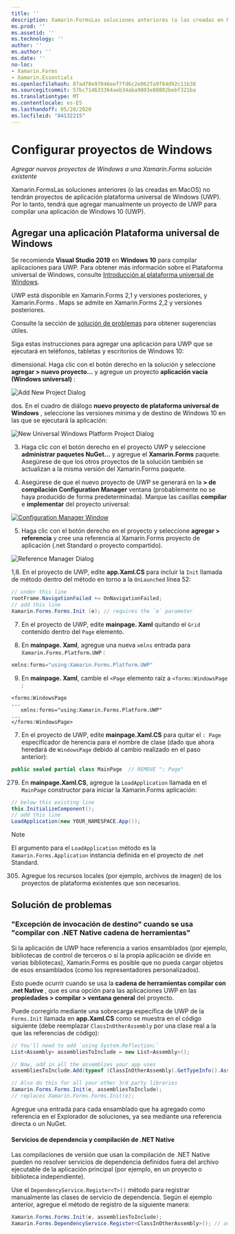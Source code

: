 ```yaml
---
title: ''
description: Xamarin.FormsLas soluciones anteriores (o las creadas en MacOS) no tendrán proyectos de plataforma universal de Windows, por lo que en este artículo se explica cómo agregar un nuevo proyecto de UWP a una Xamarin.Forms solución existente.
ms.prod: ''
ms.assetid: ''
ms.technology: ''
author: ''
ms.author: ''
ms.date: ''
no-loc:
- Xamarin.Forms
- Xamarin.Essentials
ms.openlocfilehash: 87ad78e97046eef7fd6c2e062fa9f84d92c11b38
ms.sourcegitcommit: 57bc714633364aeb34aba9803e88802bebf321ba
ms.translationtype: MT
ms.contentlocale: es-ES
ms.lasthandoff: 05/28/2020
ms.locfileid: "84132215"
---
```

# <a name="setup-windows-projects"></a>Configurar proyectos de Windows

_Agregar nuevos proyectos de Windows a una Xamarin.Forms solución existente_

Xamarin.FormsLas soluciones anteriores (o las creadas en MacOS) no tendrán proyectos de aplicación plataforma universal de Windows (UWP). Por lo tanto, tendrá que agregar manualmente un proyecto de UWP para compilar una aplicación de Windows 10 (UWP).

## <a name="add-a-universal-windows-platform-app"></a>Agregar una aplicación Plataforma universal de Windows

Se recomienda **Visual Studio 2019** en **Windows 10** para compilar aplicaciones para UWP. Para obtener más información sobre el Plataforma universal de Windows, consulte [Introducción al plataforma universal de Windows](/windows/uwp/get-started/universal-application-platform-guide/).

UWP está disponible en Xamarin.Forms 2,1 y versiones posteriores, y Xamarin.Forms . Maps se admite en Xamarin.Forms 2,2 y versiones posteriores.

Consulte la sección de <a href="#troubleshooting">solución de problemas</a> para obtener sugerencias útiles.

Siga estas instrucciones para agregar una aplicación para UWP que se ejecutará en teléfonos, tabletas y escritorios de Windows 10:

 dimensional. Haga clic con el botón derecho en la solución y seleccione **agregar > nuevo proyecto...** y agregue un proyecto **aplicación vacía (Windows universal)** :

  ![](universal-images/add-wu.png "Add New Project Dialog")

 dos. En el cuadro de diálogo **nuevo proyecto de plataforma universal de Windows** , seleccione las versiones mínima y de destino de Windows 10 en las que se ejecutará la aplicación:

  ![](universal-images/target-version.png "New Universal Windows Platform Project Dialog")

 3. Haga clic con el botón derecho en el proyecto UWP y seleccione **administrar paquetes NuGet...** y agregue el **Xamarin.Forms** paquete. Asegúrese de que los otros proyectos de la solución también se actualizan a la misma versión del Xamarin.Forms paquete.

 4. Asegúrese de que el nuevo proyecto de UWP se generará en la **> de compilación Configuration Manager** ventana (probablemente no se haya producido de forma predeterminada). Marque las casillas **compilar** e **implementar** del proyecto universal:

  [![](universal-images/configuration-sml.png "Configuration Manager Window")](universal-images/configuration.png#lightbox "Configuration Manager Window")

 5. Haga clic con el botón derecho en el proyecto y seleccione **agregar > referencia** y cree una referencia al Xamarin.Forms proyecto de aplicación (.net Standard o proyecto compartido).

  ![](universal-images/addref-sml.png "Reference Manager Dialog")

 1,8. En el proyecto de UWP, edite **app.Xaml.CS** para incluir la `Init` llamada de método dentro del método en torno a la `OnLaunched` línea 52:

```csharp
// under this line
rootFrame.NavigationFailed += OnNavigationFailed;
// add this line
Xamarin.Forms.Forms.Init (e); // requires the `e` parameter
```

 7. En el proyecto de UWP, edite **mainpage. Xaml** quitando el `Grid` contenido dentro del `Page` elemento.

 203. En **mainpage. Xaml**, agregue una nueva `xmlns` entrada para `Xamarin.Forms.Platform.UWP` :

```csharp
xmlns:forms="using:Xamarin.Forms.Platform.UWP"
```

 9. En **mainpage. Xaml**, cambie el `<Page` elemento raíz a `<forms:WindowsPage` :

```xaml
<forms:WindowsPage
...
   xmlns:forms="using:Xamarin.Forms.Platform.UWP"
...
</forms:WindowsPage>
```

 7. En el proyecto de UWP, edite **mainpage.Xaml.CS** para quitar el `: Page` especificador de herencia para el nombre de clase (dado que ahora heredará de `WindowsPage` debido al cambio realizado en el paso anterior):

```csharp
public sealed partial class MainPage  // REMOVE ": Page"
```

 279. En **mainpage.Xaml.CS**, agregue la `LoadApplication` llamada en el `MainPage` constructor para iniciar la Xamarin.Forms aplicación:

```csharp
// below this existing line
this.InitializeComponent();
// add this line
LoadApplication(new YOUR_NAMESPACE.App());
```

> [!NOTE]
> El argumento para el `LoadApplication` método es la `Xamarin.Forms.Application` instancia definida en el proyecto de .net Standard.

<!--
11 . Double-click **Package.appxmanifest** to set these capabilities
  that are often required:

  Capabilities set:

  * Internet (Client)
  * Location
-->

305. Agregue los recursos locales (por ejemplo, archivos de imagen) de los proyectos de plataforma existentes que son necesarios.

## <a name="troubleshooting"></a>Solución de problemas

<a name="target-invocation-exception" />

### <a name="target-invocation-exception-when-using-compile-with-net-native-tool-chain"></a>"Excepción de invocación de destino" cuando se usa "compilar con .NET Native cadena de herramientas"

Si la aplicación de UWP hace referencia a varios ensamblados (por ejemplo, bibliotecas de control de terceros o si la propia aplicación se divide en varias bibliotecas), Xamarin.Forms es posible que no pueda cargar objetos de esos ensamblados (como los representadores personalizados).

Esto puede ocurrir cuando se usa la **cadena de herramientas compilar con .net Native** , que es una opción para las aplicaciones UWP en las **propiedades > compilar > ventana general** del proyecto.

Puede corregirlo mediante una sobrecarga específica de UWP de la `Forms.Init` llamada en **app.Xaml.CS** como se muestra en el código siguiente (debe reemplazar `ClassInOtherAssembly` por una clase real a la que las referencias de código):

```csharp
// You'll need to add `using System.Reflection;`
List<Assembly> assembliesToInclude = new List<Assembly>();

// Now, add in all the assemblies your app uses
assembliesToInclude.Add(typeof (ClassInOtherAssembly).GetTypeInfo().Assembly);

// Also do this for all your other 3rd party libraries
Xamarin.Forms.Forms.Init(e, assembliesToInclude);
// replaces Xamarin.Forms.Forms.Init(e);
```

Agregue una entrada para cada ensamblado que ha agregado como referencia en el Explorador de soluciones, ya sea mediante una referencia directa o un NuGet.

#### <a name="dependency-services-and-net-native-compilation"></a>Servicios de dependencia y compilación de .NET Native

Las compilaciones de versión que usan la compilación de .NET Native pueden no resolver servicios de dependencia definidos fuera del archivo ejecutable de la aplicación principal (por ejemplo, en un proyecto o biblioteca independiente).

Use el `DependencyService.Register<T>()` método para registrar manualmente las clases de servicio de dependencia. Según el ejemplo anterior, agregue el método de registro de la siguiente manera:

```csharp
Xamarin.Forms.Forms.Init(e, assembliesToInclude);
Xamarin.Forms.DependencyService.Register<ClassInOtherAssembly>(); // add this
```
